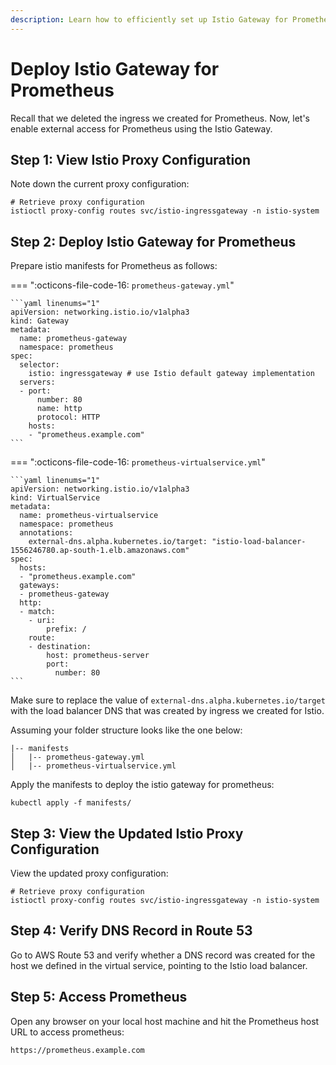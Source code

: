 ```yaml
---
description: Learn how to efficiently set up Istio Gateway for Prometheus. Elevate your system observability and performance management effortlessly.
---
```


# Deploy Istio Gateway for Prometheus

Recall that we deleted the ingress we created for Prometheus. Now, let's enable external access for Prometheus using the Istio Gateway.


## Step 1: View Istio Proxy Configuration

Note down the current proxy configuration:

```
# Retrieve proxy configuration
istioctl proxy-config routes svc/istio-ingressgateway -n istio-system
```


## Step 2: Deploy Istio Gateway for Prometheus

Prepare istio manifests for Prometheus as follows:

=== ":octicons-file-code-16: `prometheus-gateway.yml`"

    ```yaml linenums="1"
    apiVersion: networking.istio.io/v1alpha3
    kind: Gateway
    metadata:
      name: prometheus-gateway
      namespace: prometheus
    spec: 
      selector:
        istio: ingressgateway # use Istio default gateway implementation
      servers:
      - port:
          number: 80
          name: http
          protocol: HTTP
        hosts:
        - "prometheus.example.com"
    ```

=== ":octicons-file-code-16: `prometheus-virtualservice.yml`"

    ```yaml linenums="1"
    apiVersion: networking.istio.io/v1alpha3
    kind: VirtualService
    metadata:
      name: prometheus-virtualservice
      namespace: prometheus
      annotations:
        external-dns.alpha.kubernetes.io/target: "istio-load-balancer-1556246780.ap-south-1.elb.amazonaws.com"
    spec: 
      hosts:
      - "prometheus.example.com"
      gateways:
      - prometheus-gateway
      http:
      - match: 
        - uri:   
            prefix: /
        route:
        - destination:
            host: prometheus-server
            port:
              number: 80
    ```

Make sure to replace the value of `external-dns.alpha.kubernetes.io/target` with the load balancer DNS that was created by ingress we created for Istio.

Assuming your folder structure looks like the one below:

```
|-- manifests
│   |-- prometheus-gateway.yml
│   |-- prometheus-virtualservice.yml
```

Apply the manifests to deploy the istio gateway for prometheus:

```
kubectl apply -f manifests/
```


## Step 3: View the Updated Istio Proxy Configuration

View the updated proxy configuration:

```
# Retrieve proxy configuration
istioctl proxy-config routes svc/istio-ingressgateway -n istio-system
```


## Step 4: Verify DNS Record in Route 53

Go to AWS Route 53 and verify whether a DNS record was created for the host we defined in the virtual service, pointing to the Istio load balancer.



## Step 5: Access Prometheus

Open any browser on your local host machine and hit the Prometheus host URL to access prometheus:

```
https://prometheus.example.com
```